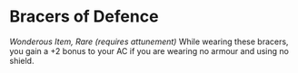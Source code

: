 # Bracers of Defence

*Wonderous Item, Rare (requires attunement)*
While wearing these bracers, you gain a +2 bonus to your AC if you are wearing no armour and using no shield.
